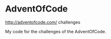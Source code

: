 # AdventOfCode
http://adventofcode.com/ challenges

My code for the challenges of the AdventOfCode. 
